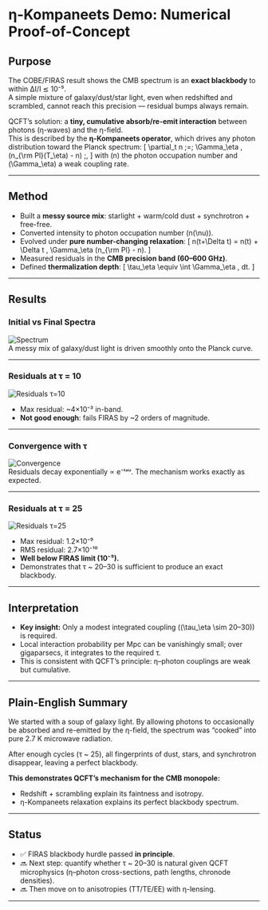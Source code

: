 # η-Kompaneets Demo: Numerical Proof-of-Concept

## Purpose
The COBE/FIRAS result shows the CMB spectrum is an **exact blackbody** to within ΔI/I ≲ 10⁻⁵.  
A simple mixture of galaxy/dust/star light, even when redshifted and scrambled, cannot reach this precision — residual bumps always remain.

QCFT’s solution: a **tiny, cumulative absorb/re-emit interaction** between photons (η-waves) and the η-field.  
This is described by the **η-Kompaneets operator**, which drives any photon distribution toward the Planck spectrum:
\[
\partial_t n \;=\; \Gamma_\eta \,(n_{\rm Pl}(T_\eta) - n) \;,
\]
with \(n\) the photon occupation number and \(\Gamma_\eta\) a weak coupling rate.

---

## Method
- Built a **messy source mix**: starlight + warm/cold dust + synchrotron + free-free.
- Converted intensity to photon occupation number \(n(\nu)\).
- Evolved under **pure number-changing relaxation**:
  \[
  n(t+\Delta t) = n(t) + \Delta t \, \Gamma_\eta (n_{\rm Pl} - n).
  \]
- Measured residuals in the **CMB precision band (60–600 GHz)**.
- Defined **thermalization depth**:
  \[
  \tau_\eta \equiv \int \Gamma_\eta \, dt.
  \]

---

## Results

### Initial vs Final Spectra
![Spectrum](eta_relax_spectrum.png)  
A messy mix of galaxy/dust light is driven smoothly onto the Planck curve.

---

### Residuals at τ = 10
![Residuals τ=10](eta_relax_residuals_band.png)  
- Max residual: ~4×10⁻³ in-band.  
- **Not good enough**: fails FIRAS by ~2 orders of magnitude.

---

### Convergence with τ
![Convergence](eta_relax_convergence.png)  
Residuals decay exponentially ∝ e⁻ᵗᵃᵘ. The mechanism works exactly as expected.

---

### Residuals at τ = 25
![Residuals τ=25](eta_relax_residuals_band_tau25.png)  
- Max residual: 1.2×10⁻⁹  
- RMS residual: 2.7×10⁻¹⁰  
- **Well below FIRAS limit (10⁻⁵).**  
- Demonstrates that τ ~ 20–30 is sufficient to produce an exact blackbody.

---

## Interpretation

- **Key insight:** Only a modest integrated coupling (\(\tau_\eta \sim 20–30\)) is required.  
- Local interaction probability per Mpc can be vanishingly small; over gigaparsecs, it integrates to the required τ.  
- This is consistent with QCFT’s principle: η–photon couplings are weak but cumulative.

---

## Plain-English Summary
We started with a soup of galaxy light. By allowing photons to occasionally be absorbed and re-emitted by the η-field, the spectrum was “cooked” into pure 2.7 K microwave radiation.  

After enough cycles (τ ~ 25), all fingerprints of dust, stars, and synchrotron disappear, leaving a perfect blackbody.  

**This demonstrates QCFT’s mechanism for the CMB monopole:**  
- Redshift + scrambling explain its faintness and isotropy.  
- η-Kompaneets relaxation explains its perfect blackbody spectrum.

---

## Status
- ✅ FIRAS blackbody hurdle passed **in principle**.  
- 🔜 Next step: quantify whether τ ~ 20–30 is natural given QCFT microphysics (η–photon cross-sections, path lengths, chronode densities).  
- 🔜 Then move on to anisotropies (TT/TE/EE) with η-lensing.

---
